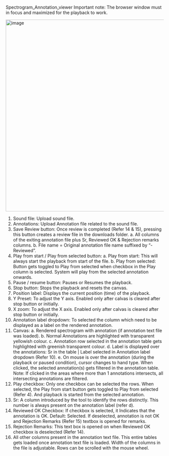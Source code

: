 Spectrogram_Annotation_viewer
Important note: The browser window must in focus and maximized for the playback to work. 

 <img width="1191" height="611" alt="image" src="https://github.com/user-attachments/assets/6b185480-2810-4e46-b472-9956999d8d64" />


1)	Sound file: Upload sound file.
2)	Annotations: Upload Annotation file related to the sound file.
3)	Save Review button: Once review is completed (Refer 14 & 15), pressing this button creates a review file in the downloads folder.
a.	All columns of the exiting annotation file plus Sr, Reviewed OK & Rejection remarks columns.
b.	File name = Original annotation file name suffixed by “- Reviewed”.
4)	Play from start / Play from selected button: 
a.	Play from start: This will always start the playback from start of the file.
b.	Play from selected: Button gets toggled to Play from selected when checkbox in the Play column is selected. System will play from the selected annotation onwards.
5)	Pause / resume button: Pauses or Resumes the playback.
6)	Stop button: Stops the playback and resets the canvas.
7)	Position label: Displays the current position (time) of the playback.
8)	Y Preset: To adjust the Y axis. Enabled only after calvas is cleared after stop button or initially.  
9)	X zoom: To adjust the X axis. Enabled only after calvas is cleared after stop button or initially.
10)	Annotation label dropdown: To selected the column which need to be displayed as a label on the rendered annotation.
11)	Canvas: 
a.	Rendered spectrogram with annotation (if annotation text file was loaded). 
b.	Normal Annotations are highlighted with transparent yellowish colour. 
c.	Annotation row selected in the annotation table gets highlighted with greenish transparent colour.
d.	Label is displayed over the annotations: Sr in the table | Label selected in Annotation label dropdown (Refer 10).
e.	On mouse is over the annotation (during the playback or paused condition), cursor changes to hand type. When clicked, the selected annotation(s) gets filtered in the annotation table. Note: If clicked in the areas where more than 1 annotations intersects, all intersecting annotations are filtered. 
12)	Play checkbox: Only one checkbox can be selected the rows. When selected, the Play from start button gets toggled to Play from selected (Refer 4). And playback is started from the selected annotation. 
13)	Sr: A column introduced by the tool to identify the rows distinctly. This number is always present on the annotation label (refer d).
14)	Reviewed OK Checkbox: If checkbox is selected, it Indicates that the annotation is OK. Default: Selected. If deselected, annotation is not OK and Rejection Remarks (Refer 15) textbox is opened for remarks.  
15)	 Rejection Remarks: This text box is opened on when Reviewed OK checkbox is deselected (Refer 14). 
16)	All other columns present in the annotation text file. This entire tables gets loaded once annotation text file is loaded. Width of the columns in the file is adjustable. Rows can be scrolled with the mouse wheel.  
